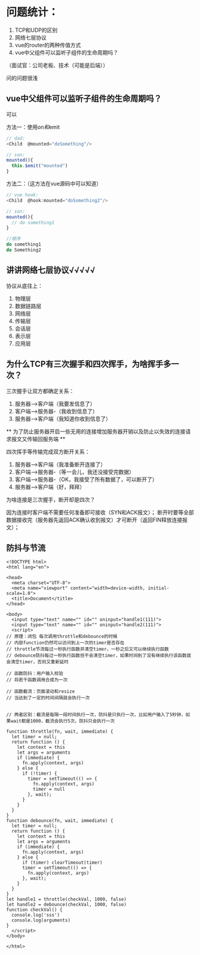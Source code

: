 # 问题统计：

1. TCP和UDP的区别
2. 网络七层协议
3. vue的router的两种传值方式
4. vue中父组件可以监听子组件的生命周期吗？

（面试官：公司老板、技术（可能是后端））

问的问题很浅


## vue中父组件可以监听子组件的生命周期吗？

可以

方法一：使用$on和$emit
```javascript
// dad:
<Child  @mounted="doSomething"/>

// son:
mounted(){
  this.$emit("mounted")
}
```

方法二：（这方法在vue源码中可以知道）
```javascript
// vue hook:
<Child  @hook:mounted="doSomething2"/>

// son:
mounted(){
  // do something1
}

//顺序
do something1
do Something2
```

## 讲讲网络七层协议√√√√√

协议从底往上：
1. 物理层
2. 数据链路层
3. 网络层
4. 传输层
5. 会话层
6. 表示层
7. 应用层

## 为什么TCP有三次握手和四次挥手，为啥挥手多一次？

三次握手让双方都确定关系：
1. 服务器-->客户端（我要发信息了）
2. 客户端-->服务器-（我收到信息了）
3. 服务器-->客户端（我知道你收到信息了）

** 为了防止服务器开启一些无用的连接增加服务器开销以及防止以失效的连接请求报文又传输回服务端 **

四次挥手等传输完成双方断开关系：
1. 服务器-->客户端（我准备断开连接了）
2. 客户端-->服务器-（等一会儿，我还没接受完数据）
3. 客户端-->服务器-（OK，我接受了所有数据了，可以断开了）
3. 服务器-->客户端（好，拜拜）

为啥连接是三次握手，断开却是四次？

因为连接时客户端不需要任何准备即可接收（SYN和ACK报文）；
断开时要等全部数据接收完（服务器先返回ACK确认收到报文）才可断开（返回FIN释放连接报文）；


## 防抖与节流 ##

    <!DOCTYPE html>
    <html lang="en">
    
    <head>
      <meta charset="UTF-8">
      <meta name="viewport" content="width=device-width, initial-scale=1.0">
      <title>Document</title>
    </head>
    
    <body>
      <input type="text" name="" id="" oninput="handle1(111)">
      <input type="text" name="" id="" oninput="handle2(111)">
      <script>
    // 原理：闭包 每次调用throttle和debounce的时候
    // 内部function仍然可以访问到上一次的timer是否存在
    // throttle节流每过一秒执行函数并清空timer，一秒之后又可以继续执行函数
    // debounce防抖每过一秒执行函数但不会清空timer，如果时间到了没有继续执行该函数就会清空timer，否则又重新延时

    // 函数防抖：用户输入校验
    // 将若干函数调用合成为一次

    // 函数截流：页面滚动和resize
    // 当达到了一定的时间间隔就会执行一次


    // 两者区别：截流是每隔一段时间执行一次，防抖是只执行一次，比如用户输入了5秒钟，如果wait都是1000，截流会执行5次，防抖只会执行一次

    function throttle(fn, wait, immediate) {
      let timer = null;
      return function () {
        let context = this
        let args = arguments
        if (immediate) {
          fn.apply(context, args)
        } else {
          if (!timer) {
            timer = setTimeout(() => {
              fn.apply(context, args)
              timer = null
            }, wait);
          }
        }
      }
    }
    function debounce(fn, wait, immediate) {
      let timer = null;
      return function () {
        let context = this
        let args = arguments
        if (immediate) {
          fn.apply(context, args)
        } else {
          if (timer) clearTimeout(timer)
          timer = setTimeout(() => {
            fn.apply(context, args)
          }, wait);
        }
      }
    }
    let handle1 = throttle(checkVal, 1000, false)
    let handle2 = debounce(checkVal, 1000, false)
    function checkVal() {
      console.log('sss')
      console.log(arguments)
    }
      </script>
    </body>
    
    </html>


